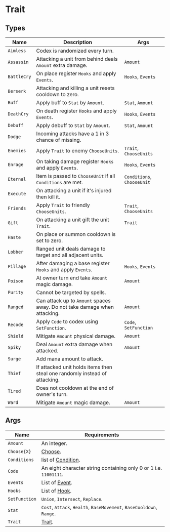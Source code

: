 # Trait

## Types

| **Name**   | **Description**                                                            | **Args**                    |
|-------------|----------------------------------------------------------------------------|----------------------------|
| `Aimless`   | Codex is randomized every turn.                                            |                            |
| `Assassin`  | Attacking a unit from behind deals `Amount` extra damage.                  | `Amount`                   |
| `BattleCry` | On place register `Hooks` and apply `Events`.                              | `Hooks`, `Events`          |
| `Berserk`   | Attacking and killing a unit resets cooldown to zero.                      |                            |
| `Buff`      | Apply buff to `Stat` by `Amount`.                                          | `Stat`, `Amount`           |
| `DeathCry`  | On death register `Hooks` and apply `Events`.                              | `Hooks`, `Events`          |
| `Debuff`    | Apply debuff to `Stat` by `Amount`.                                        | `Stat`, `Amount`           |
| `Dodge`     | Incoming attacks have a 1 in 3 chance of missing.                          |                            |
| `Enemies`   | Apply `Trait` to enemy `ChooseUnits`.                                      | `Trait`, `ChooseUnits`     |
| `Enrage`    | On taking damage register `Hooks` and apply `Events`.                      | `Hooks`, `Events`          |
| `Eternal`   | Item is passed to `ChooseUnit` if all `Conditions` are met.                | `Conditions`, `ChooseUnit` |
| `Execute`   | On attacking a unit if it's injured then kill it.                          |                            |
| `Friends`   | Apply `Trait` to friendly `ChooseUnits`.                                   | `Trait`, `ChooseUnits`     |
| `Gift`      | On attacking a unit gift the unit `Trait`.                                 | `Trait`                    |
| `Haste`     | On place or summon cooldown is set to zero.                                |                            |
| `Lobber`    | Ranged unit deals damage to target and all adjacent units.                 |                            |
| `Pillage`   | After damaging a base register `Hooks` and apply `Events`.                 | `Hooks`, `Events`          |
| `Poison`    | At owner turn end take `Amount` magic damage.                              | `Amount`                   |
| `Purity`    | Cannot be targeted by spells.                                              |                            |
| `Ranged`    | Can attack up to `Amount` spaces away. Do not take damage when attacking.  | `Amount`                   |
| `Recode`    | Apply `Code` to codex using `SetFunction`.                                 | `Code`, `SetFunction`      |
| `Shield`    | Mitigate `Amount` physical damage.                                         | `Amount`                   |
| `Spiky`     | Deal `Amount` extra damage when attacked.                                  | `Amount`                   |
| `Surge`     | Add mana amount to attack.                                                 |                            |
| `Thief`     | If attacked unit holds items then steal one randomly instead of attacking. |                            |
| `Tired`     | Does not cooldown at the end of owner's turn.                              |                            |
| `Ward`      | Mitigate `Amount` magic damage.                                            | `Amount`                   |

## Args

| **Name**           | **Requirements**                                                     |
|--------------------|----------------------------------------------------------------------|
| `Amount`           | An integer.                                                          |
| `Choose{X}`        | [Choose](./choose.md).                                               |
| `Conditions`       | list of [Condition](./condition.md).                                 |
| `Code`             | An eight character string containing only 0 or 1 i.e. `11001111`.    |
| `Events`           | List of [Event](./event.md).                                         |
| `Hooks`            | List of [Hook](./hook.md).                                           |
| `SetFunction`      | `Union`, `Intersect`, `Replace`.                                     |
| `Stat`             | `Cost`, `Attack`, `Health`, `BaseMovement`, `BaseCooldown`, `Range`. |
| `Trait`            | [Trait](./trait.md).                                                 
